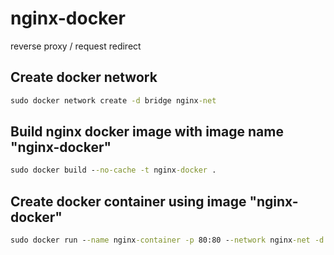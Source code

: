 # nginx-docker
reverse proxy / request redirect


## Create docker network
```bat
sudo docker network create -d bridge nginx-net
```

## Build nginx docker image with image name "nginx-docker"
```bat
sudo docker build --no-cache -t nginx-docker .
```

## Create docker container using image "nginx-docker"
```bat
sudo docker run --name nginx-container -p 80:80 --network nginx-net -d nginx-docker 
```
